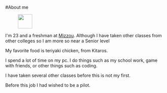 #About me 
<figure>
  <a href="https://github.com/Bradin-b/INFOTC-1000-MidTerm">
    <img align="top"  src="https://o.remove.bg/downloads/25315e3e-fee1-4f86-9821-1beb31cc9b01/b3ccd57b054a73af1a0d281265b54ec8-removebg-preview.png"
    width="45" height="45">
  </a>
</figure>

I'm 23 and a freshman at [Mizzou](https://missouri.edu/). Although I have taken other classes from other colleges so I am more so near a Senior level

My favorite food is teriyaki chicken, from Kitaros.

I spend a lot of time on my pc. I do things such as my school work, game with friends, or other things such as coding.

I have taken several other classes before this is not my first.

Before this job I had wished to be a pilot.
